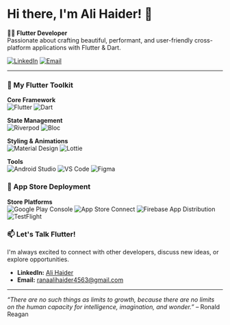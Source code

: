 # Hi there, I'm Ali Haider! 👋

🧑‍💻 **Flutter Developer**  
Passionate about crafting beautiful, performant, and user-friendly cross-platform applications with Flutter & Dart.

[![LinkedIn](https://img.shields.io/badge/LinkedIn-Connect-blue?logo=linkedin)](www.linkedin.com/in/ali-haider-01341027b)
[![Email](https://img.shields.io/badge/Email-Reach%20Out-red?logo=gmail)](mailto:ranaalihaider4563@gmail.com)

---

### 🧰 My Flutter Toolkit

**Core Framework**  
![Flutter](https://img.shields.io/badge/Flutter-02569B?style=for-the-badge&logo=flutter&logoColor=white)
![Dart](https://img.shields.io/badge/Dart-0175C2?style=for-the-badge&logo=dart&logoColor=white)

**State Management**  
![Riverpod](https://img.shields.io/badge/Riverpod-20C997?style=for-the-badge)
![Bloc](https://img.shields.io/badge/Bloc-2D5B89?style=for-the-badge&logo=bloc&logoColor=white)

**Styling & Animations**  
![Material Design](https://img.shields.io/badge/Material%20Design-757575?style=for-the-badge&logo=material-design&logoColor=white)
![Lottie](https://img.shields.io/badge/Lottie-00C2CB?style=for-the-badge)

**Tools**  
![Android Studio](https://img.shields.io/badge/Android_Studio-3DDC84?style=for-the-badge&logo=android-studio&logoColor=white)
![VS Code](https://img.shields.io/badge/VS_Code-007ACC?style=for-the-badge&logo=visual-studio-code&logoColor=white)
![Figma](https://img.shields.io/badge/Figma-F24E1E?style=for-the-badge&logo=figma&logoColor=white)

 ### 📱 App Store Deployment
 **Store Platforms**  
 ![Google Play Console](https://img.shields.io/badge/Google_Play_Console-414141?style=for-the-badge&logo=google-play&logoColor=white)
 ![App Store Connect](https://img.shields.io/badge/App_Store_Connect-0D96F6?style=for-the-badge&logo=app-store&logoColor=white)
 ![Firebase App Distribution](https://img.shields.io/badge/Firebase_App_Distribution-FFCA28?style=for-the-badge&logo=firebase&logoColor=black)
 ![TestFlight](https://img.shields.io/badge/TestFlight-0D96F6?style=for-the-badge&logo=testflight&logoColor=white)


### 📫 Let's Talk Flutter!

I'm always excited to connect with other developers, discuss new ideas, or explore opportunities.

- **LinkedIn:** [Ali Haider](www.linkedin.com/in/ali-haider-01341027b/)
- **Email:** [ranaalihaider4563@gmail.com](mailto:ranaalihaider4563@gmail.com)

---

*“There are no such things as limits to growth, because there are no limits on the human capacity for intelligence, imagination, and wonder.”* – Ronald Reagan
